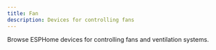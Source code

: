 ```yaml
---
title: Fan
description: Devices for controlling fans
---
```


Browse ESPHome devices for controlling fans and ventilation systems.
